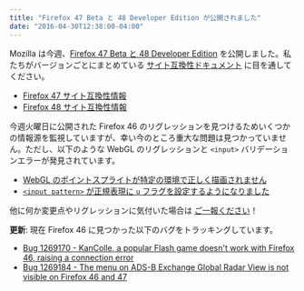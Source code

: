 ```yaml
---
title: "Firefox 47 Beta と 48 Developer Edition が公開されました"
date: "2016-04-30T12:38:00-04:00"
---
```

Mozilla は今週、[Firefox 47 Beta と 48 Developer Edition](https://www.mozilla.org/firefox/channel/) を公開しました。私たちがバージョンごとにまとめている [サイト互換性ドキュメント](https://www.fxsitecompat.dev/ja/docs/) に目を通してください。

* [Firefox 47 サイト互換性情報](https://www.fxsitecompat.dev/ja/versions/47/)
* [Firefox 48 サイト互換性情報](https://www.fxsitecompat.dev/ja/versions/48/)

今週火曜日に公開された Firefox 46 のリグレッションを見つけるためいくつかの情報源を監視していますが、幸い今のところ重大な問題は見つかっていません。ただし、以下のような WebGL のリグレッションと `<input>` バリデーションエラーが発見されています。

* [WebGL のポイントスプライトが特定の環境で正しく描画されません](https://www.fxsitecompat.dev/ja/docs/2016/webgl-point-sprites-are-not-rendered-properly-in-certain-environments/)
* [`<input pattern>` が正規表現に `u` フラグを設定するようになりました](https://www.fxsitecompat.dev/ja/docs/2016/input-pattern-now-sets-u-flag-for-regular-expressions/)

他に何か変更点やリグレッションに気付いた場合は [ご一報ください](https://www.fxsitecompat.dev/ja/contribute/)！

**更新**: 現在 Firefox 46 に見つかった以下のバグをトラッキングしています。

* [Bug 1269170 - KanColle, a popular Flash game doesn't work with Firefox 46, raising a connection error](https://bugzilla.mozilla.org/show_bug.cgi?id=1269170)
* [Bug 1269184 - The menu on ADS-B Exchange Global Radar View is not visible on Firefox 46 and 47](https://bugzilla.mozilla.org/show_bug.cgi?id=1269184)
